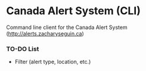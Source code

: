 Canada Alert System (CLI)
================================

Command line client for the Canada Alert System (http://alerts.zacharyseguin.ca)

### TO-DO List

- Filter (alert type, location, etc.)
